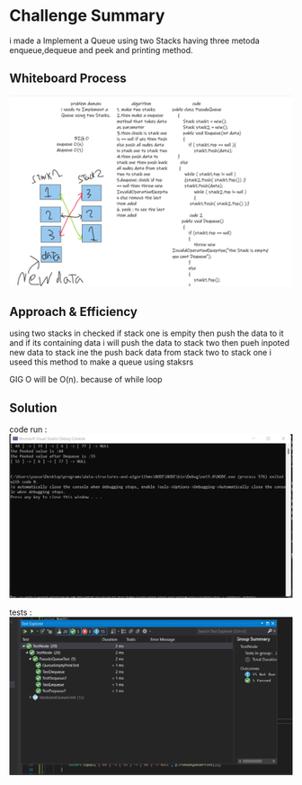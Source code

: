 # Challenge Summary

i made a Implement a Queue using two Stacks having three metoda enqueue,dequeue and peek and printing method.

## Whiteboard Process

![image](PseudoQueuebord.png)


## Approach & Efficiency
using two stacks in checked if stack one is empity then push the data to it and if its containing data i will push the data to stack two then pueh inpoted new data to stack ine the push back data from stack two to stack one i useed this method to make a queue using staksrs

GIG O will be O(n). because of while loop


## Solution

code run :
![image](PseudoQueuerun.png)


tests :
![image](PseudoQueuetest.png)


